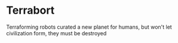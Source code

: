 # Terrabort
Terraforming robots curated a new planet for humans, but won't let civilization form, they must be destroyed
